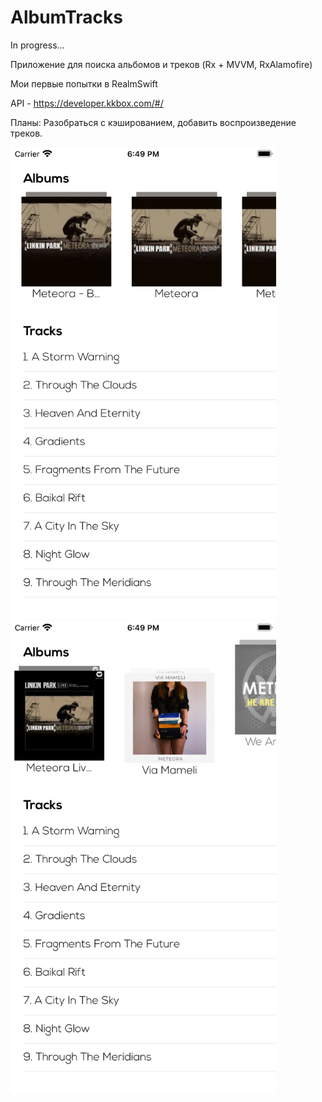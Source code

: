 # AlbumTracks
In progress...

Приложение для поиска альбомов и треков (Rx + MVVM, RxAlamofire)

Мои первые попытки в RealmSwift

API - https://developer.kkbox.com/#/

Планы:
Разобраться с кэшированием, добавить воспроизведение треков.

<p float="left">
  <img src="https://github.com/Wayssman/Wayssman/blob/main/AlbumTracks1.png" width="425" />
  <img src="https://github.com/Wayssman/Wayssman/blob/main/AlbumTracks2.png" width="425" /> 
</p>
